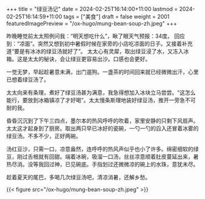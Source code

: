 +++
title = "绿豆汤记"
date = 2024-02-25T16:14:00+11:00
lastmod = 2024-02-25T16:14:59+11:00
tags = ["美食"]
draft = false
weight = 2001
featuredImagePreview = "/ox-hugo/mung-bean-soup-zh.jpeg"
+++

昨晚睡觉前太太照例问我：“明天想吃什么”，瞅了眼天气预报：34度。 回应到：“凉面”。突然又想到初中暑假时候在家旁的小店吃凉面的日子。又接着补充道“要是有冰冰的绿豆汤就好了”。 太太心有灵犀，取出绿豆浸了水，又冻入冰箱。这是太太的秘诀，会让绿豆更容易出沙。口感也会更好。

一觉无梦，早起趁暑意未满，出门遛狗。一盏茶的时间回来就已经微微出汗，心里已想着绿豆汤了。

太太向来有条理，煮好了绿豆汤甚为满意，我急得想加入冰块立马尝尝。“这怎么能行，要放到冰箱镇凉了才好喝”。太太慢条斯理地装好绿豆汤，推开一旁急不可耐的我。

昏昏沉沉到了下午三四点，墨尔本的热风呼呼的吹着，家里安静的只剩下风扇声。太太这才起身到了厨房。取出两只早已冰好的瓷碗，一勺一勺的舀入还冒着冰雾的绿豆汤。不多不少，正好两碗。

汤红豆沙，只需一口，凉意盎然，连呼呼的热风声似乎也小了许多。绵密细软的绿豆，刚过舌根就有回甜。端着冰碗，吸溜一口汤，丝丝凉意顺着肚皮蔓延出来，暑热尽消。没等我回过神，已见碗底。手指划过还微微凉的碗上的水珠，意犹未尽。

趁着夏天的尾巴，多喝几次绿豆汤吧，清凉消暑，还解乡愁。

{{< figure src="/ox-hugo/mung-bean-soup-zh.jpeg" >}}

